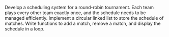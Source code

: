 Develop a scheduling system for a round-robin tournament. Each team plays every other
team exactly once, and the schedule needs to be managed efficiently. Implement a circular
linked list to store the schedule of matches. Write functions to add a match, remove a match,
and display the schedule in a loop.